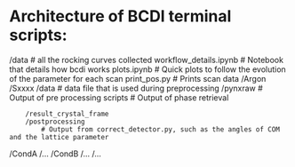 # Architecture of BCDI terminal scripts:

/data  # all the rocking curves collected
workflow_details.ipynb 	# Notebook that details how bcdi works
plots.ipynb 			# Quick plots to follow the evolution of the parameter for each scan
print_pos.py 			# Prints scan data
/Argon
	/Sxxxx
		/data
			# data file that is used during preprocessing
		/pynxraw
			# Output of pre processing scripts
			# Output of phase retrieval

		/result_crystal_frame
		/postprocessing
			# Output from correct_detector.py, such as the angles of COM and the lattice parameter 

/CondA
	/...
/CondB
	/...
/...